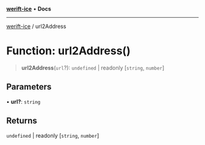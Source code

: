 [**werift-ice**](../README.md) • **Docs**

***

[werift-ice](../globals.md) / url2Address

# Function: url2Address()

> **url2Address**(`url`?): `undefined` \| readonly [`string`, `number`]

## Parameters

• **url?**: `string`

## Returns

`undefined` \| readonly [`string`, `number`]
